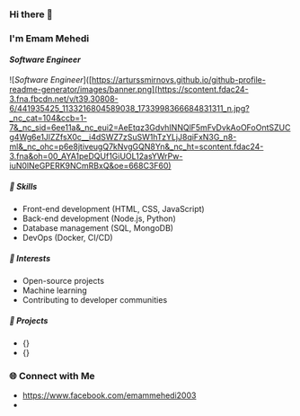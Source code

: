 ### Hi there 👋
### I'm **Emam Mehedi**
#### *Software Engineer*
![*Software Engineer*]([https://arturssmirnovs.github.io/github-profile-readme-generator/images/banner.png](https://scontent.fdac24-3.fna.fbcdn.net/v/t39.30808-6/441935425_1133216804589038_1733998366684831311_n.jpg?_nc_cat=104&ccb=1-7&_nc_sid=6ee11a&_nc_eui2=AeEtqz3GdvhINNQlF5mFvDvkAoOFoOntSZUCg4Wg6e1JlZZfsX0c__i4dSWZ7zSuSW1hTzYLjJ8qiFxN3G_n8-ml&_nc_ohc=p6e8jtiveugQ7kNvgGQN8Yn&_nc_ht=scontent.fdac24-3.fna&oh=00_AYA1peDQUf1GiUOL12asYWrPw-iuN0lNeGPERK9NCmRBxQ&oe=668C3F60)

##### 💼 Skills
- Front-end development (HTML, CSS, JavaScript)
- Back-end development (Node.js, Python)
- Database management (SQL, MongoDB)
- DevOps (Docker, CI/CD)

##### 🌟 Interests
- Open-source projects
- Machine learning
- Contributing to developer communities

##### 🚀 Projects
- {}
- {}


### 🌐 Connect with Me
- https://www.facebook.com/emammehedi2003
- 
